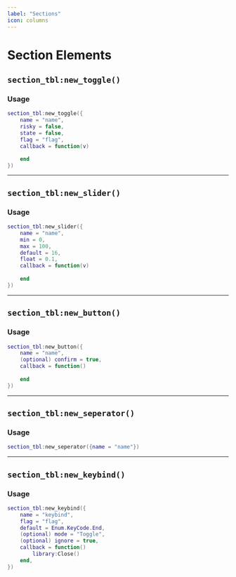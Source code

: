 ```yaml
---
label: "Sections"
icon: columns
---
```


# Section Elements

## `section_tbl:new_toggle()`

### Usage

```lua
section_tbl:new_toggle({
    name = "name", 
    risky = false, 
    state = false, 
    flag = "flag",
    callback = function(v) 

    end
})
```

---

## `section_tbl:new_slider()`

### Usage

```lua
section_tbl:new_slider({
    name = "name",
    min = 0,
    max = 100,
	default = 16,
	float = 0.1,
	callback = function(v)
		
	end
})
```

---

## `section_tbl:new_button()`

### Usage

```lua
section_tbl:new_button({
	name = "name",
    (optional) confirm = true,
	callback = function()
		
	end
})
```

---

## `section_tbl:new_seperator()`

### Usage

```lua
section_tbl:new_seperator({name = "name"})
```

---

## `section_tbl:new_keybind()`

### Usage

```lua
section_tbl:new_keybind({
	name = "keybind",
	flag = "flag",
	default = Enum.KeyCode.End,
	(optional) mode = "Toggle",
    (optional) ignore = true,
	callback = function()
		library:Close()
	end,
})